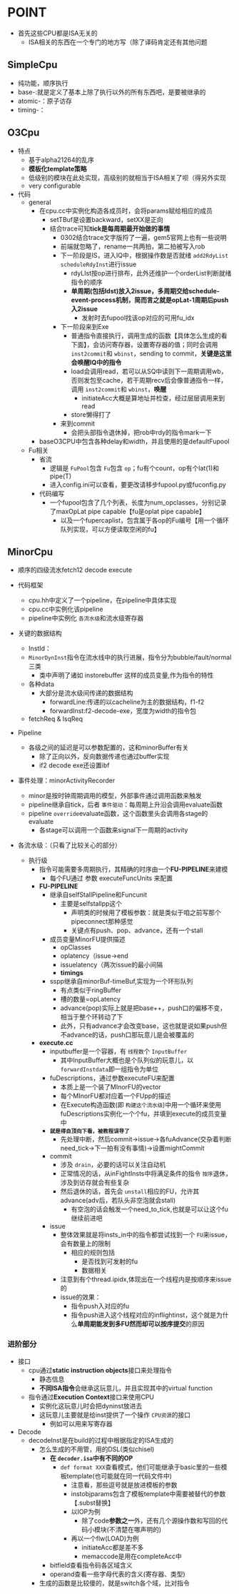 # POINT

* 首先这些CPU都是ISA无关的
  * ISA相关的东西在一个专门的地方写（除了译码肯定还有其他问题

## SimpleCpu

* 纯功能，顺序执行
* base-:就是定义了基本上除了执行以外的所有东西吧，是要被继承的
* atomic-：原子访存
* timing-：

## O3Cpu

* 特点
  * 基于alpha21264的乱序
  * **模板化template策略**
  * 低级别的模块在此处实现，高级别的就相当于ISA相关了呗（得另外实现
  * very configurable
* 代码
  * general
    * 在cpu.cc中实例化构造各成员时，会将params赋给相应的成员
      * setTBuf是设置backward，setXX是正向
      * 结合trace可知**tick是每周期最开始做的事情**
        * 0302结合trace文字版捋了一遍，gem5官网上也有一些说明
        * 前端就忽略了，rename一共两拍，第二拍被写入rob
        * 下一阶段是IS，进入IQ中，根据操作数是否就绪 `add2RdyList` `scheduleRdyInst`进行issue
          * rdyLIst按op进行排布，此外还维护一个orderList判断就绪指令的顺序
          * **单周期(包括ldst)放入2issue，多周期交给schedule-event-process机制，简而言之就是opLat-1周期后push入2issue**
            * 发射时去fupool找该op对应的可用fu_idx
        * 下一阶段来到Exe
          * 普通指令直接执行，调用生成的函数【具体怎么生成的看下面】，会访问寄存器，设置寄存器的值；同时会调用 `inst2commit`和 `wbinst`，sending to commit，**关键是这里会唤醒IQ中的指令**
          * load会调用read，若可以从SQ中读则下一周期调用wb，否则发包至cache，若干周期recv后会像普通指令一样，调用 `inst2commit`和 `wbinst`，**唤醒**
            * initiateAcc大概是算地址并检查，经过层层调用来到read
          * store懒得打了
        * 来到commit
          * 会把头部指令退休掉，把rob中rdy的指令mark一下
    * baseO3CPU中包含各种delay和width，并且使用的是defaultFupool
  * Fu相关
    * 省流
      * 逻辑是 `FuPool`包含 `Fu`包含 `op`；fu有个count，op有个lat(1)和pipe(T)
      * 进入config.ini可以查看，要更改请移步fupool.py或fuconfig.py
    * 代码编写
      * 一个fupool包含了几个列表，长度为num_opclasses，分别记录了maxOpLat pipe capable【fu是oplat pipe capable】
        * 以及一个fupercaplist，包含属于各op的Fu编号【用一个循环队列实现，可以方便读取空闲的fu】

## MinorCpu

* 顺序的四级流水fetch12 decode execute
* 代码框架

  * cpu.hh中定义了一个pipeline，在pipeline中具体实现
  * cpu.cc中实例化该pipeline
  * pipeline中实例化 `各流水级`和流水级寄存器
* 关键的数据结构

  * InstId：
  * `MinorDynInst`指令在流水线中的执行进展，指令分为bubble/fault/normal三类
    * 类中声明了诸如 instorebuffer 这样的成员变量,作为指令的特性
  * 各种data
    * 大部分是流水级间传递的数据结构
      * forwardLine:传递的以cacheline为主的数据结构，f1-f2
      * forwardInst:f2-decode-exe，宽度为width的指令包
  * fetchReq & lsqReq
* Pipeline

  * 各级之间的延迟是可以参数配置的，这和minorBuffer有关
    * 除了正向以外，反向数据传递也通过buffer实现
    * if2 decode exe还设置ibf
* 事件处理：minorActivityRecorder

  * minor是按时钟周期调用的模型，外部事件通过调用函数来触发
  * pipeline继承自tick，后者 `事件驱动`：每周期上升沿会调用evaluate函数
  * pipeline `override`evaluate函数，这个函数里头会调用各stage的evaluate
    * 各stage可以调用一个函数来signal下一周期的activity
* 各流水级：（只看了比较关心的部分）

  * 执行级
    * 指令可能需要多周期执行，其精确的时序由一个**FU-PIPELINE**来建模
      * 每个FU通过 参数 executeFuncUnits 来配置
    * **FU-PIPELINE**
      * 继承自selfStallPipeline和Funcunit
        * 主要是selfstallpp这个
          * 声明类的时候用了模板参数：就是类似于咱之前写那个pipeconnect那种感觉
          * 关键点有push、pop、advance，还有一个stall
      * 成员变量MinorFU提供描述
        * opClasses
        * oplatency（issue->end
        * issuelatency（两次issue的最小间隔
        * **timings**
      * sspp继承自minorBuf-timeBuf,实现为一个环形队列
        * 有点类似于ringBuffer
        * 槽的数量=opLatency
        * advance(pop)实际上就是把base++，push口的偏移不变，相当于整个环转动了下
        * 此外，只有advance才会改变base，这也就是说如果push但不advance的话，push口那玩意儿是会被覆盖的
    * **execute.cc**
      * inputbuffer是一个容器，有 `线程数`个 `InputBuffer`
        * 其中InputBuffer大概也是个队列似的玩意儿，以 `forwardInstdata`即一组指令为单位
      * fuDescriptions，通过参数executeFU来配置
        * 本质上是一个装了MInorFU的vector
        * 每个MInorFU都对应着一个FUpp的描述
        * 在Execute构造函数(即 `构建这个流水级`)中用一个循环来使用fuDescriptions实例化一个个fu，并填到execute的成员变量中
      * **`就是得自顶向下看，被教程误导了`**
        * 先处理中断，然后commit->issue->各fuAdvance(交杂着判断need_tick->下一拍有没有事情)->设置mightCommit
      * commit
        * 涉及 `drain`，必要的话可以关注自动机
        * 正常情况的话，从inFightInsts中将满足条件的指令 `按序`退休，涉及到访存就会有些复杂
        * 然后退休的话，首先会 `unstall`相应的FU，允许其advance(adv后，若队头非空泡就会stall)
          * 有空泡的话会触发一个need_to_tick,也就是可以让这个fu继续前进吧
      * issue
        * 整体效果就是将insts_in中的指令都尝试找到一个 `FU`来issue，会有数量上的限制
          * 相应的规则包括
            * 是否找到可发射的fu
            * 数据相关
        * 注意到有个thread.ipidx,体现出在一个线程内是按顺序来issue的
        * issue的效果：
          * 指令push入对应的fu
          * 指令push进入这个线程对应的inflightinst，这个就是为什么**单周期能发到多FU然而却可以按序提交**的原因

### 进阶部分

* 接口
  * cpu通过**static instruction objects**接口来处理指令
    * 静态信息
    * **不同ISA指令**会继承这玩意儿，并且实现其中的virtual function
  * 指令通过**Execution Context**接口来使用CPU
    * 实例化这玩意儿时会把dyninst放进去
    * 这玩意儿主要就是给inst提供了一个操作 `CPU资源`的接口
      * 例如可以用来写寄存器
* Decode
  * decodeInst是在build的过程中根据指定的ISA生成的
    * 怎么生成的不用管，用的DSL(类似chisel)
      * **在 `decoder.isa`中有不同的OP**
        * `def format XXX`查看模式，他们可能继承于basic里的一些模板template(也可能就在同一代码文件中)
          * 注意看，那些逗号就是放进模板的参数
          * instobjparams包含了模板template中需要被替代的参数【.subst替换】
          * 以IOP为例
            * 除了code**参数之一**外，还有几个源操作数和写回的代码小模块(不清楚在哪声明的)
          * 再以一个flw(LOAD)为例
            * initiateAcc都是差不多
            * memaccode是用在completeAcc中
      * bitfield查看指令码各区域含义
      * operand查看一些字母代表的含义(寄存器、类型)
    * 生成的函数是比较傻的，就是switch各个域，比对指令
